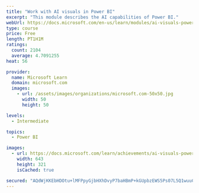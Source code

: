 ```yaml
---
title: "Work with AI visuals in Power BI"
excerpt: "This module describes the AI capabilities of Power BI."
webUrl: https://docs.microsoft.com/en-us/learn/modules/ai-visuals-power-bi/
type: course
price: Free
length: PT1H1M
ratings:
  count: 2104
  average: 4.7091255
heat: 56

provider:
  name: Microsoft Learn
  domain: microsoft.com
  images:
    - url: /assets/images/organizations/microsoft.com-50x50.jpg
      width: 50
      height: 50

levels:
  - Intermediate

topics:
  - Power BI

images:
  - url: https://docs.microsoft.com/learn/achievements/ai-visuals-power-bi-social.png
    width: 643
    height: 321
    isCached: true

secured: "AQdWjKKEbHDOtu+lMFPpyGjbHXhDvyP7baHBmP+kGUpbzEWS5Ps07L5Q1wuuCPJdUdFvGT0kP+/tw/KRAvMuHC1DgRjNTQOG6H3ghGunCIaM7j5RAk7HpqjLt3C4mdCM8m8MjsIHQ/yDZWufTjBpkMJ9Nr1HOGLGoY5eijxWSecrS2yUrb7dX92nG4JeLC74WDwAXmST74EVgCUHoQwDpDTFtKPjXhFxImV8rwl1qvPl3DZNsuZgFPuvEkhArdCwGp1kxDA0YZSFfJCiSLxcI5q6oVw4Vj8171D4i80Q5CCl3RbdJkAC2Wm36USlJdTSgEzM2L3cIRyKJZj/30DprPFzPx1LbQzxtxh/yI+NyFryydtuolBMIC2BoLpfyRUcuq4stBHYUgoUMLT8jUNh5Zytuc/J/S33Q6MrtB7XEs8=;N6qtX6/ikigPKxA0tL297A=="
---
```


